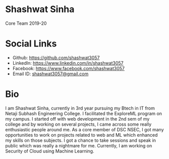 # Shashwat Sinha
Core Team 2019-20
# Social Links
- Github: https://github.com/shashwat3057
- LinkedIn: https://www.linkedin.com/in/shashwat3057
- Facebook: https://www.facebook.com/shashwat3057
- Email ID: shashwat3057@gmail.com
# Bio
I am Shashwat Sinha, currently in 3rd year pursuing my Btech in IT from Netaji Subhash Engineering College. I facilitated the ExploreML program on my campus. 
I started off with web development in the 2nd sem of my college and by working on several projects, I came across some really enthusiastic people around me.
As a core member of DSC NSEC, I got many opportunities to work on projects related to web and ML which enhanced my skills on those subjects. 
I got a chance to take sessions and speak in public which was really a nightmare for me. Currently, I am working on Security of Cloud using Machine Learning.
